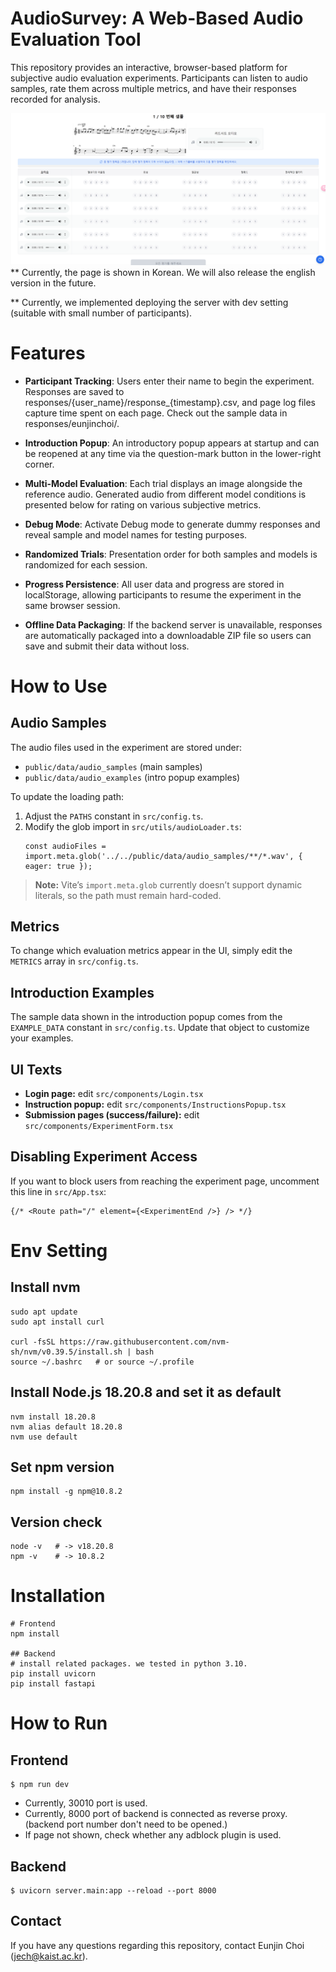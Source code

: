 # AudioSurvey: A Web-Based Audio Evaluation Tool
This repository provides an interactive, browser-based platform for subjective audio evaluation experiments. Participants can listen to audio samples, rate them across multiple metrics, and have their responses recorded for analysis.

![image](./survey_example.png)
** Currently, the page is shown in Korean. We will also release the english version in the future.

** Currently, we implemented deploying the server with dev setting (suitable with small number of participants). 

# Features
- **Participant Tracking**: Users enter their name to begin the experiment. Responses are saved to responses/{user_name}/response_{timestamp}.csv, and page log files capture time spent on each page. Check out the sample data in responses/eunjinchoi/.

- **Introduction Popup**: An introductory popup appears at startup and can be reopened at any time via the question-mark button in the lower-right corner.

- **Multi-Model Evaluation**: Each trial displays an image alongside the reference audio. Generated audio from different model conditions is presented below for rating on various subjective metrics.

- **Debug Mode**: Activate Debug mode to generate dummy responses and reveal sample and model names for testing purposes.

- **Randomized Trials**: Presentation order for both samples and models is randomized for each session.

- **Progress Persistence**: All user data and progress are stored in localStorage, allowing participants to resume the experiment in the same browser session.

- **Offline Data Packaging**: If the backend server is unavailable, responses are automatically packaged into a downloadable ZIP file so users can save and submit their data without loss.


# How to Use
## Audio Samples
The audio files used in the experiment are stored under:
- `public/data/audio_samples` (main samples)
- `public/data/audio_examples` (intro popup examples)

To update the loading path:
1. Adjust the `PATHS` constant in `src/config.ts`.
2. Modify the glob import in `src/utils/audioLoader.ts`:
   ```
   const audioFiles = import.meta.glob('../../public/data/audio_samples/**/*.wav', { eager: true });
   ```
> **Note:** Vite’s `import.meta.glob` currently doesn’t support dynamic literals, so the path must remain hard-coded.

## Metrics
To change which evaluation metrics appear in the UI, simply edit the `METRICS` array in `src/config.ts`.

## Introduction Examples
The sample data shown in the introduction popup comes from the `EXAMPLE_DATA` constant in `src/config.ts`. Update that object to customize your examples.

## UI Texts
- **Login page:** edit `src/components/Login.tsx`
- **Instruction popup:** edit `src/components/InstructionsPopup.tsx`
- **Submission pages (success/failure):** edit `src/components/ExperimentForm.tsx`

## Disabling Experiment Access
If you want to block users from reaching the experiment page, uncomment this line in `src/App.tsx`:
```
{/* <Route path="/" element={<ExperimentEnd />} /> */}
```

# Env Setting
## Install nvm
```
sudo apt update
sudo apt install curl

curl -fsSL https://raw.githubusercontent.com/nvm-sh/nvm/v0.39.5/install.sh | bash
source ~/.bashrc   # or source ~/.profile
```
## Install Node.js 18.20.8 and set it as default
```
nvm install 18.20.8
nvm alias default 18.20.8
nvm use default
```
## Set npm version
```
npm install -g npm@10.8.2
```
## Version check
```
node -v   # -> v18.20.8
npm -v    # -> 10.8.2
```
# Installation
```
# Frontend
npm install

## Backend
# install related packages. we tested in python 3.10.
pip install uvicorn
pip install fastapi
```

# How to Run
## Frontend
```
$ npm run dev
```
- Currently, 30010 port is used. 
- Currently, 8000 port of backend is connected as reverse proxy. (backend port number don't need to be opened.)
- If page not shown, check whether any adblock plugin is used.

## Backend
```
$ uvicorn server.main:app --reload --port 8000
```

## Contact
If you have any questions regarding this repository, contact Eunjin Choi (jech@kaist.ac.kr). 